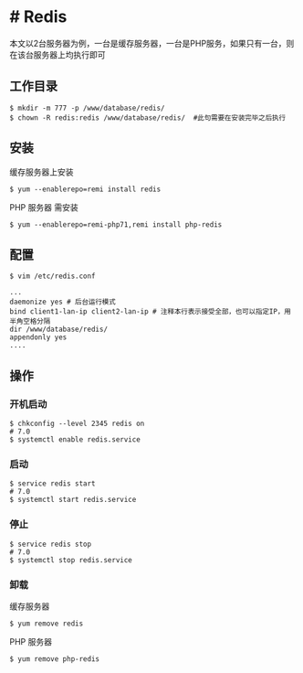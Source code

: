 # # Redis

本文以2台服务器为例，一台是缓存服务器，一台是PHP服务，如果只有一台，则在该台服务器上均执行即可

## 工作目录
```
$ mkdir -m 777 -p /www/database/redis/
$ chown -R redis:redis /www/database/redis/  #此句需要在安装完毕之后执行
```

## 安装

缓存服务器上安装
```
$ yum --enablerepo=remi install redis
```

PHP 服务器 需安装
```
$ yum --enablerepo=remi-php71,remi install php-redis
```

## 配置
```
$ vim /etc/redis.conf
```

```
...
daemonize yes # 后台运行模式
bind client1-lan-ip client2-lan-ip # 注释本行表示接受全部，也可以指定IP，用半角空格分隔
dir /www/database/redis/
appendonly yes
....
```

## 操作
### 开机启动
```
$ chkconfig --level 2345 redis on
# 7.0
$ systemctl enable redis.service

```

### 启动
```
$ service redis start
# 7.0
$ systemctl start redis.service
```

### 停止
```
$ service redis stop
# 7.0
$ systemctl stop redis.service
```

### 卸载

缓存服务器
```
$ yum remove redis
```

PHP 服务器
```
$ yum remove php-redis
```
